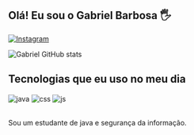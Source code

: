 ## Olá! Eu sou o Gabriel Barbosa 🖐️

[![Instagram](https://img.shields.io/badge/Instagram-E4405F?style=for-the-badge&logo=instagram&logoColor=white)](https://www.instagram.com/gabriel_barbosa_ll/)

![Gabriel GitHub stats](https://github-readme-stats.vercel.app/api?username=gabriel283barbosa&show_icons=true&theme=dracula&count_private=true)

## Tecnologias que eu uso no meu dia

<div style="display: inline_block">
  <img align="center" alt="java" src="https://img.shields.io/badge/Java-ED8B00?style=for-the-badge&logo=openjdk&logoColor=white"/>
  <img align="center" alt="css" src="https://img.shields.io/badge/Python-14354C?style=for-the-badge&logo=python&logoColor=white"/>
  <img align="center" alt="js" src="https://img.shields.io/badge/MySQL-00000F?style=for-the-badge&logo=mysql&logoColor=white"/>
</div><br/>

Sou um estudante de java e segurança da informação.

###

